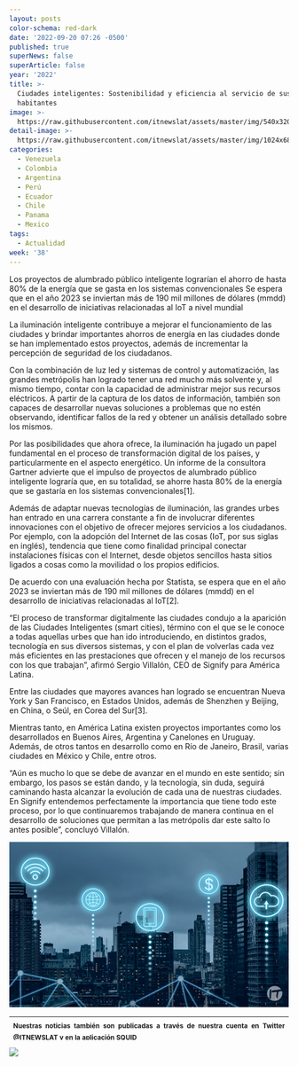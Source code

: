 ```yaml
---
layout: posts
color-schema: red-dark
date: '2022-09-20 07:26 -0500'
published: true
superNews: false
superArticle: false
year: '2022'
title: >-
  Ciudades inteligentes: Sostenibilidad y eficiencia al servicio de sus
  habitantes
image: >-
  https://raw.githubusercontent.com/itnewslat/assets/master/img/540x320/ciudades-inteligentes-p.jpg
detail-image: >-
  https://raw.githubusercontent.com/itnewslat/assets/master/img/1024x680/ciudades-inteligentes-g.jpg
categories:
  - Venezuela
  - Colombia
  - Argentina
  - Perú
  - Ecuador
  - Chile
  - Panama
  - Mexico
tags:
  - Actualidad
week: '38'
---
```

Los proyectos de alumbrado público inteligente lograrían el ahorro de hasta 80% de la energía que se gasta en los sistemas convencionales
Se espera que en el año 2023 se inviertan más de 190 mil millones de dólares (mmdd) en el desarrollo de iniciativas relacionadas al IoT a nivel mundial

La iluminación inteligente contribuye a mejorar el funcionamiento de las ciudades y brindar importantes ahorros de energía en las ciudades donde se han implementado estos proyectos, además de incrementar la percepción de seguridad de los ciudadanos.
 
Con la combinación de luz led y sistemas de control y automatización, las grandes metrópolis han logrado tener una red mucho más solvente y, al mismo tiempo, contar con la capacidad de administrar mejor sus recursos eléctricos. A partir de la captura de los datos de información, también son capaces de desarrollar nuevas soluciones a problemas que no estén observando, identificar fallos de la red y obtener un análisis detallado sobre los mismos.
 
Por las posibilidades que ahora ofrece, la iluminación ha jugado un papel fundamental en el proceso de transformación digital de los países, y particularmente en el aspecto energético. Un informe de la consultora Gartner advierte que el impulso de proyectos de alumbrado público inteligente lograría que, en su totalidad, se ahorre hasta 80% de la energía que se gastaría en los sistemas convencionales[1].
 
Además de adaptar nuevas tecnologías de iluminación, las grandes urbes han entrado en una carrera constante a fin de involucrar diferentes innovaciones con el objetivo de ofrecer mejores servicios a los ciudadanos. Por ejemplo, con la adopción del Internet de las cosas (IoT, por sus siglas en inglés), tendencia que tiene como finalidad principal conectar instalaciones físicas con el Internet, desde objetos sencillos hasta sitios ligados a cosas como la movilidad o los propios edificios.
 
De acuerdo con una evaluación hecha por Statista, se espera que en el año 2023 se inviertan más de 190 mil millones de dólares (mmdd) en el desarrollo de iniciativas relacionadas al IoT[2].
 
“El proceso de transformar digitalmente las ciudades condujo a la aparición de las Ciudades Inteligentes (smart cities), término con el que se le conoce a todas aquellas urbes que han ido introduciendo, en distintos grados, tecnología en sus diversos sistemas, y con el plan de volverlas cada vez más eficientes en las prestaciones que ofrecen y el manejo de los recursos con los que trabajan”, afirmó Sergio Villalón, CEO de Signify para América Latina.
 
Entre las ciudades que mayores avances han logrado se encuentran Nueva York y San Francisco, en Estados Unidos, además de Shenzhen y Beijing, en China, o Seúl, en Corea del Sur[3].
 
Mientras tanto, en América Latina existen proyectos importantes como los desarrollados en Buenos Aires, Argentina y Canelones en Uruguay. Además, de otros tantos en desarrollo como en Río de Janeiro, Brasil, varias ciudades en México y Chile, entre otros.
 
“Aún es mucho lo que se debe de avanzar en el mundo en este sentido; sin embargo, los pasos se están dando, y la tecnología, sin duda, seguirá caminando hasta alcanzar la evolución de cada una de nuestras ciudades. En Signify entendemos perfectamente la importancia que tiene todo este proceso, por lo que continuaremos trabajando de manera continua en el desarrollo de soluciones que permitan a las metrópolis dar este salto lo antes posible”, concluyó Villalón.

![](https://raw.githubusercontent.com/itnewslat/assets/master/img/540x320/ciudades-inteligentes-p.jpg)

<table style="height: 42px;" width="569">
<tbody>
<tr>
<td style="text-align: justify;"><sub><strong>Nuestras noticias también son publicadas a través de nuestra cuenta en Twitter <a href="https://twitter.com/itnewslat?lang=es">@ITNEWSLAT</a> y en la aplicación <a href="https://squidapp.co/en/">SQUID</a></strong></sub></td>
</tr>
</tbody>
</table>

<img src="https://tracker.metricool.com/c3po.jpg?hash=56f88a41e39ab42c063cc51676587a04"/>


